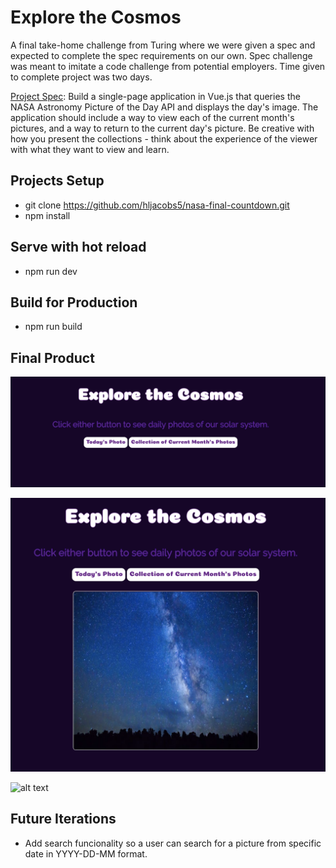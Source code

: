 # Explore the Cosmos

A final take-home challenge from Turing where we were given a spec and expected to complete the spec requirements on our own. Spec challenge was meant to imitate a code challenge from potential employers. Time given to complete project was two days.

[Project Spec](https://gist.github.com/letakeane/28d852307097695c5d50b15857cb28eb): Build a single-page application in Vue.js that queries the NASA Astronomy Picture of the Day API and displays the day's image. The application should include a way to view each of the current month's pictures, and a way to return to the current day's picture. Be creative with how you present the collections - think about the experience of the viewer with what they want to view and learn.

## Projects Setup
* git clone https://github.com/hljacobs5/nasa-final-countdown.git
* npm install

## Serve with hot reload
* npm run dev

## Build for Production
* npm run build

## Final Product

![alt text](https://github.com/hljacobs5/nasa-final-countdown/blob/master/Screen%20Shot%202019-01-09%20at%2011.16.23%20AM.png)

![alt text](https://github.com/hljacobs5/nasa-final-countdown/blob/master/Screen%20Shot%202019-01-09%20at%2011.16.44%20AM.png)

![alt text](https://github.com/hljacobs5/nasa-final-countdown/blob/master/Screen%20Shot%202019-01-09%20at%2011.16.56%20AM.png)

## Future Iterations
* Add search funcionality so a user can search for a picture from specific date in YYYY-DD-MM format.
